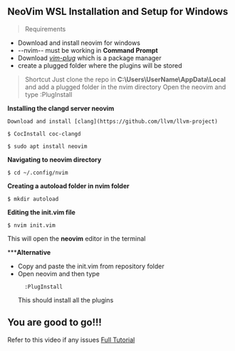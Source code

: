 ## NeoVim WSL Installation and Setup for Windows

>Requirements

* Download and install neovim for windows
* --nvim-- must be working in __Command Prompt__
* Download [*vim-plug*](https://github.com/junegunn/vim-plug) which is a package manager
* create a plugged folder where the plugins will be stored

>Shortcut
    Just clone the repo in __C:\Users\UserName\AppData\Local__ and add a plugged folder in the nvim directory
    Open the neovim and type :PlugInstall

**Installing the clangd server neovim**

    Download and install [clang](https://github.com/llvm/llvm-project)

    $ CocInstall coc-clangd

    $ sudo apt install neovim

**Navigating to neovim directory** 

    $ cd ~/.config/nvim

**Creating a autoload folder in nvim folder**

    $ mkdir autoload
**Editing the init.vim file** 

    $ nvim init.vim
This will open the **neovim** editor in the terminal

*****Alternative**
* Copy and paste the init.vim from repository folder
* Open neovim and then type
  ```
    :PlugInstall
  ```
  This should install all the plugins


## You are good to go!!!

Refer to this video if any issues
[Full Tutorial](https://www.youtube.com/watch?v=ZEFXeRIFvN0&t=1689s)

